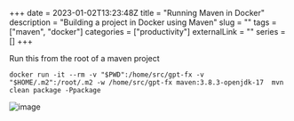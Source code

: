 +++ 
date = 2023-01-02T13:23:48Z
title = "Running Maven in Docker"
description = "Building a project in Docker using Maven"
slug = "" 
tags = ["maven", "docker"]
categories = ["productivity"]
externalLink = ""
series = []
+++

Run this from the root of a maven project

```shell
docker run -it --rm -v "$PWD":/home/src/gpt-fx -v "$HOME/.m2":/root/.m2 -w /home/src/gpt-fx maven:3.8.3-openjdk-17  mvn clean package -Ppackage
```

![image](/images/2023/01/02/1672673166.png)
